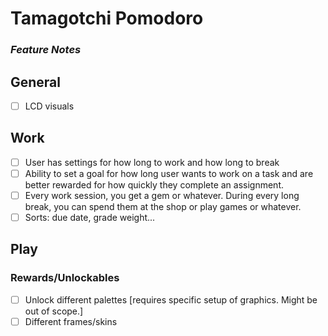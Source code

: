 # Tamagotchi Pomodoro

### _Feature Notes_

## General

- [ ] LCD visuals

## Work

- [ ] User has settings for how long to work and how long to break
- [ ] Ability to set a goal for how long user wants to work on a task and are better rewarded for how quickly they complete an assignment.
- [ ] Every work session, you get a gem or whatever. During every long break, you can spend them at the shop or play games or whatever.
- [ ] Sorts: due date, grade weight...

## Play

### Rewards/Unlockables
- [ ] Unlock different palettes [requires specific setup of graphics. Might be out of scope.]
- [ ] Different frames/skins
